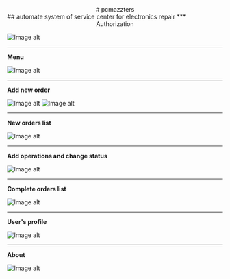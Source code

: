 <div align="center"># pcmazzters</div>
## automate system of service center for electronics repair
***
<div align="center">Authorization</div>
 
![Image alt](https://github.com/Erkenntnis/pcmazzters/raw/master/screenshots/login.png)
***
**Menu**
 
![Image alt](https://github.com/Erkenntnis/pcmazzters/raw/master/screenshots/menu.png)
***
**Add new order**
 
![Image alt](https://github.com/Erkenntnis/pcmazzters/raw/master/screenshots/chooseModel.png)
![Image alt](https://github.com/Erkenntnis/pcmazzters/raw/master/screenshots/customer.png)
***
**New orders list**
 
![Image alt](https://github.com/Erkenntnis/pcmazzters/raw/master/screenshots/newOrder.png)
***
**Add operations and change status**
 
![Image alt](https://github.com/Erkenntnis/pcmazzters/raw/master/screenshots/changeStatus.png)
***
**Complete orders list**
 
![Image alt](https://github.com/Erkenntnis/pcmazzters/raw/master/screenshots/complete.png)
***
**User's profile**
 
![Image alt](https://github.com/Erkenntnis/pcmazzters/raw/master/screenshots/complete.png)
***
**About**
 
![Image alt](https://github.com/Erkenntnis/pcmazzters/raw/master/screenshots/complete.png)
